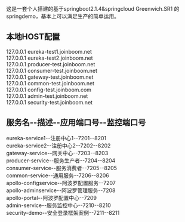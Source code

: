 这是一套个人搭建的基于springboot2.1.4&springcloud Greenwich.SR1
的springdemo，基本上可以满足生产的简单运用。

## 本地HOST配置
127.0.0.1 eureka-test1.joinboom.net  
127.0.0.1 eureka-test2.joinboom.net  
127.0.0.1 producer-test.joinboom.net  
127.0.0.1 consumer-test.joinboom.net  
127.0.0.1 gateway-test.joinboom.net  
127.0.0.1 common-test.joinboom.net  
127.0.0.1 config-test.joinboom.com  
127.0.0.1 admin-test.joinboom.net  
127.0.0.1 security-test.joinboom.net  


## 服务名--描述--应用端口号--监控端口号
eureka-service1--注册中心1--7201--8201  
eureka-service2--注册中心2--7202--8202  
gateway-service--网关中心--7203--8203  
producer-service--服务生产者--7204--8204  
consumer-service--服务消费者--7205--8205  
common-service--通用服务--7206--8206  
apollo-configservice--阿波罗配置服务--7207  
apollo-adminservice--阿波罗管理服务--7208  
apollo-portal--阿波罗配置中心--7209  
admin-service--服务监控中心--7210--8210  
security-demo--安全登录框架案例--7211--8211  